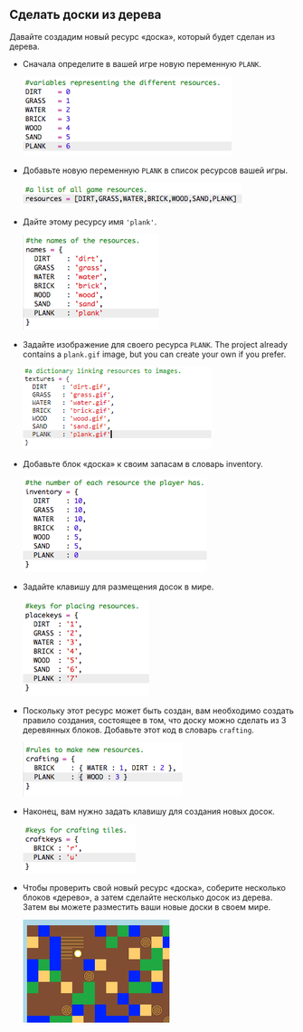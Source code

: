 ## Сделать доски из дерева

Давайте создадим новый ресурс «доска», который будет сделан из дерева.

+ Сначала определите в вашей игре новую переменную `PLANK`.
    
    ![screenshot](images/craft-plank-const.png)

+ Добавьте новую переменную `PLANK` в список ресурсов вашей игры.
    
    ![screenshot](images/craft-plank-resources.png)

+ Дайте этому ресурсу имя `'plank'`.
    
    ![screenshot](images/craft-plank-names.png)

+ Задайте изображение для своего ресурса `PLANK`. The project already contains a `plank.gif` image, but you can create your own if you prefer.
    
    ![screenshot](images/craft-plank-textures.png)

+ Добавьте блок «доска» к своим запасам в словарь inventory.
    
    ![screenshot](images/craft-plank-inventory.png)

+ Задайте клавишу для размещения досок в мире.
    
    ![screenshot](images/craft-plank-placekeys.png)

+ Поскольку этот ресурс может быть создан, вам необходимо создать правило создания, состоящее в том, что доску можно сделать из 3 деревянных блоков. Добавьте этот код в словарь `crafting`.
    
    ![screenshot](images/craft-plank-crafting.png)

+ Наконец, вам нужно задать клавишу для создания новых досок.
    
    ![screenshot](images/craft-plank-craftkeys.png)

+ Чтобы проверить свой новый ресурс «доска», соберите несколько блоков «дерево», а затем сделайте несколько досок из дерева. Затем вы можете разместить ваши новые доски в своем мире.
    
    ![screenshot](images/craft-plank-test.png)